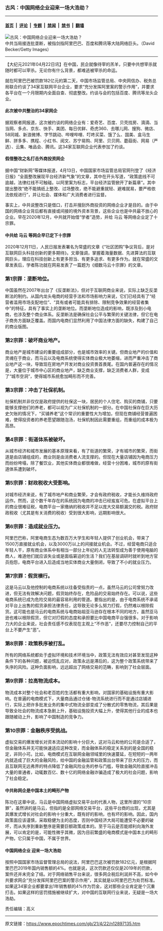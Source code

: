 ### 古风：中国网络企业迎来一场大浩劫？

---

#### [首页](../../../..?n12897135) &nbsp;|&nbsp; [评论](../../../../../epoch-comment?n12897135) &nbsp;|&nbsp; [专题](../../../../../epoch-special?n12897135) &nbsp;|&nbsp; [禁闻](../../../../../epoch-news?n12897135) &nbsp;|&nbsp; [禁书](../../../../../books?n12897135) &nbsp;|&nbsp; [翻墙](https://github.com/gfw-breaker/nogfw/blob/master/README.md?n12897135)


<div><img alt="古风：中国网络企业迎来一场大浩劫？" class="attachment-djy_600_400 size-djy_600_400 wp-post-image" src="https://i.epochtimes.com/assets/uploads/2019/10/dfde09e2fcd09f38d1ac1e99d35d25bf-600x400.jpg"/>
<div class="caption">
 中共当局接连批垄断，被指剑指阿里巴巴、百度和腾讯等大陆网络巨头。（David Becker/Getty Images）
</div></div><hr/><div class="post_content" id="artbody" itemprop="articleBody">
 <!-- article content begin -->
 <p>
  【大纪元2021年04月22日讯】在中国，民企就像待宰的羔羊，只要中共想宰杀就随时都可以宰杀。无论你有什么背景，都难逃被宰杀的命运。
 </p>
 <p>
  就在阿里巴巴被罚款182亿元的第二天，中国市场监管总局、中央网信办、税务总局联合约谈了34家互联网平台企业，要求“充分发挥阿里案的警示作用”，并要求各平台在一个月限期内全面自查、彻底整改。约谈与会的包括百度、腾讯等龙头企业。
 </p>
 <h4>
  此次被中共整治的34家网企
 </h4>
 <p>
  据观察者网报道，这次被约谈的网络企业有：爱奇艺、百度、贝壳找房、滴滴、当当网、多点、京东、快手、美团、每日优鲜、奇虎360、去哪儿网、搜狗、微店、58同城、新浪微博、字节跳动、哔哩哔哩、叮咚买菜、饿了么、国美、盒马生鲜、拼多多、携程、小红书、阅文、苏宁易购、阿里、贝贝网、蘑菇街、网易（严选）、云集、唯品会、腾讯。这34家互联网企业代表参加了约谈。
 </p>
 <h4>
  假借整改之名打击外商投资网企
 </h4>
 <p>
  据中国“财新网”等媒体报道，4月13日，中国国家市场监管总局官网刊登了《经济日报》“全面整改展现平台经济新气象”的文章，其中在开头写道，“政策底线不可逾越，法律红线不可触碰。以阿里案为标志，平台经济监管掀开了新篇章”。其中提出整改“绝不能搞纸上整改、过场整改，绝不能避重就轻、避难就易，要严格依法依规进行”，并让社会、媒体和广大消费者进行监督。
 </p>
 <p>
  事实上，中共说整改只是借口，打击并搜刮外商投资的网络企业才是目的。由于中国的网络企业背后都有直接或间接的境外资本背景，这些企业也是中共最不放心的企业。早在2020年12月，中共就开始借“学者”造势，并给
  <ok href="https://www.epochtimes.com/gb/tag/%E9%A9%AC%E4%BA%91.html">
   马云
  </ok>
  等网络企业定了十宗罪。
 </p>
 <h4>
  中共给
  <ok href="https://www.epochtimes.com/gb/tag/%E9%A9%AC%E4%BA%91.html">
   马云
  </ok>
  等网企早已定下十宗罪
 </h4>
 <p>
  2020年12月11日，人民日报发表署名为常盛的文章《“社区团购”争议背后，是对互联网巨头科技创新的更多期待》。文章强调，掌握着海量数据、先进算法的互联网巨头，理应在科技创新上有更多担当、有更多追求、有更多作为。就在常盛的文章发表后，学者陈功就在网易发表了一篇题为《细数马云十宗罪》的文章。
 </p>
 <h3>
  第1宗罪：垄断地位。
 </h3>
 <p>
  中国虽然在2007年出台了《反垄断法》，但对于互联网商业来说，实际上缺乏反垄断法的制约。从国内龙头电商的经营手法和市场影响力来说，它们已经具有了“经营者滥用市场支配地位”、“具有或者可能具有排除、限制竞争效果的经营者集中”的特征，具有了事实上的垄断地位。而垄断地位造成的影响，既涉及到小电商，也涉及整个商业体系。反垄断法是确保社会公平与繁荣的关键法律，但它在电子商务方面缺乏覆盖。而国内电商们显然利用了中国法律方面的缺失，构建了自己的商业版图。
 </p>
 <h3>
  第2宗罪：破坏商业地产。
 </h3>
 <p>
  商业地产是城市建设的重要组成部分，也是城市效率的关键。但商业地产的价值和灵魂在于商业，而马云以及电商系统使得实体商业极大地萎缩，进而严重冲击了商业地产这一块，导致现在房地产开发对商业投资畏首畏尾。在国内普遍存在的情况是，大量位于城市中心区的商业地产，缺乏商业支撑，缺乏消费者人群，变成了“城市空洞”，使得城市系统愈加畸形而不完善。
 </p>
 <h3>
  第3宗罪：冲击了社保机制。
 </h3>
 <p>
  社保机制并非仅仅是政府提供的社保这一块，居民的个人住宅、购买的商铺，只要能够支撑他们的养老，都可以视为广义社保机制的一部分。在中国社保存在巨大历史欠账的情况下，“买铺养老”这个常识的重要性大为增加，但现在商铺经营普遍困难，使得投资者的养老愿望跟随泡汤，社保机制因此需要重组，而重组的成本极为高昂。
 </p>
 <h3>
  第4宗罪：街道体系被破坏。
 </h3>
 <p>
  从城市经济和城市发展的基本原理来看，有了街道的繁荣，才有城市的繁荣，而街道是由店铺组成的，商业则是由消费者人流支撑的。但现在大量店铺因为电商压力而纷纷垮塌，除了餐饮业，其他实体商业都很难做，经营十分困难，城市的原有街道体系遭到破坏。
 </p>
 <h3>
  第5宗罪：财政税收大受影响。
 </h3>
 <p>
  对城市经济来说，有了城市地产和商业繁荣，才会有政府税收，才能长久维持政府运作。然而，这个数千年存在的系统因为电商的冲击已经岌岌可危。在虚拟平台上的商业很难征税，电商平台一家缴纳的税收并不足以庞大交易额漏交的税。政府财政税收（尤其是有关消费的税收）受到很大影响，远期影响很大。
 </p>
 <h3>
  第6宗罪：造成就业压力。
 </h3>
 <p>
  阿里巴巴称，阿里电商生态为数百万大学生和年轻人提供了创业机会，带来了1500万直接就业机会，以及3000万以上的间接就业机会。不过，经营电商只适合年轻人干，原有商业体系中有相当一部分上年纪的人无法转型成为善于使用电脑的商人，难道他们就应该失业或是面临窘迫的生活？我们在基层调研时就听到地方官员抱怨，电商平台进入后造成当地实体商业大量倒闭，导致了不小的就业压力。
 </p>
 <h3>
  第7宗罪：假货横行。
 </h3>
 <p>
  这是马云以及他控制的电商系统以往备受指责的一点，虽然马云的公司曾努力改进，但无法有效解决问题，假货始终存在，危险品的交易始终存在。可以说，这些电商系统已成为危险交易的最容易利用的管道。要指出的是，由于电商系统不承诺对平台上出售的假货承担法律责任，这导致无论多么努力打假，仍然难以根除假货。这可能也是马云的电商系统与电商始祖亚马逊存在根本不同的地方，虽然亚马逊也难以根除假货，但它对打假的态度和承担要比中国电商平台强很多。对于影响力大的企业来说，社会责任感不仅表现在主观上“不作恶”，还要尽力控制自己的平台上不要产生“恶”。
 </p>
 <h3>
  第8宗罪：政策秩序被打乱。
 </h3>
 <p>
  所有的网络系统都处于虚拟环境和技术环境当中，政策无法有效应对甚至发现这种条件下的各种问题，被迫慌乱应对，政策永远是滞后的，这为整个政策系统带来了失序的风险。这种负面影响，远远超出了网络交易的范畴，影响到了社会层面。
 </p>
 <h3>
  第9宗罪：拉高物流成本。
 </h3>
 <p>
  物流成本对整个社会和老百姓的生活都有重大影响，对国家的基础设施有重大影响。在普遍的电商模式下，大量商品通过仓储-物流系统进行而不是通过店铺进行，实际上把许多批发业务的集中式物流全部变成了分散式的零售物流，其后果是导致全社会的物流成本急剧上升，基础设施投资大幅上升，使得其他行业的成本也跟随被动上升，影响了中国制造的竞争力。
 </p>
 <h3>
  第10宗罪：金融秩序受挑战。
 </h3>
 <p>
  虚拟交易的爆发增长对资本流动的影响十分巨大，这对马云和他的公司是合适了，但金融体系并无可能快速适应这种改变，而金融体系的稳定关系到的是全国的稳定，非同小可。比如，电商模式在互联网金融领域里的快速蔓延，在短短的一两年内就造成了巨大的金融风险，给中国的金融监管和政策出台带来了巨大的压力，而且互联网无远弗界的特点降低了金融风险业务的参与门槛，导致金融风险直接冲击大量的普通者，动辄数百亿、数十亿的网络金融诈骗造成了极大的社会问题，影响了社会稳定。
 </p>
 <h4>
  中共称网企是中国本土的畸形产物
 </h4>
 <p>
  陈功在这章中说，马云是中国网络虚拟交易平台的代表人物，这里所谓的“10宗罪”，虽然讲的是马云，但指的是全部网络交易平台，这些平台商的出现，尤其是其爆发式增长对社会的影响十分重大，既有好的影响，也有坏的影响。因此，国内政策面应该谨慎，采取稳健为主的态度，否则中国经济大局可能遭受不必要的破坏，而从失序到重新整序是需要巨额政策成本的。至于马云是否能顺利向海外发展，可以肯定的是，可能性微乎其微，因为目前繁盛的电商模式是中国本土的畸形产物，它只属于中国，不属于世界。
 </p>
 <h4>
  <ok href="https://www.epochtimes.com/gb/tag/%E4%B8%AD%E5%9B%BD%E7%BD%91%E7%BB%9C%E4%BC%81%E4%B8%9A.html">
   中国网络企业
  </ok>
  迎来一场大浩劫
 </h4>
 <p>
  按照中国国家市场监督管理总局的说法，阿里巴巴这次被罚款182亿元，是根据阿里巴巴2019年国内销售额的4%。也就是说，这次罚款还仅仅是2019年的罚款，案件还并未完全了结。对于网络销售平台来说，很多网企税后利润并不高，如今中共要求网企“充分发挥阿里巴巴案的警示作用”，其实就是以阿里巴巴为处罚标准。如果这34家企业都要拿出1年销售额的4%作为罚金，这对那些企业肯定是个沉重打击。如果这样的惩罚措施被继续扩大，对中国的互联网行业来说，无疑是一场大浩劫。
 </p>
 <p>
  责任编辑：高义
 </p>
 <!-- article content end -->
 <div id="below_article_ad">
 </div>
</div>


---

原文链接：https://www.epochtimes.com/gb/21/4/22/n12897135.htm